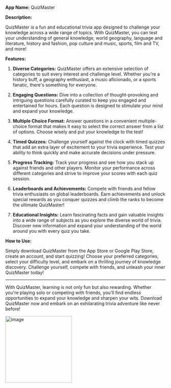 

**App Name:** QuizMaster

**Description:**

QuizMaster is a fun and educational trivia app designed to challenge your knowledge across a wide range of topics. With QuizMaster, you can test your understanding of general knowledge, world geography, language and literature, history and fashion, pop culture and music, sports, film and TV, and more!

**Features:**

1. **Diverse Categories:** QuizMaster offers an extensive selection of categories to suit every interest and challenge level. Whether you're a history buff, a geography enthusiast, a music aficionado, or a sports fanatic, there's something for everyone.

2. **Engaging Questions:** Dive into a collection of thought-provoking and intriguing questions carefully curated to keep you engaged and entertained for hours. Each question is designed to stimulate your mind and expand your knowledge.

3. **Multiple Choice Format:** Answer questions in a convenient multiple-choice format that makes it easy to select the correct answer from a list of options. Choose wisely and put your knowledge to the test!

4. **Timed Quizzes:** Challenge yourself against the clock with timed quizzes that add an extra layer of excitement to your trivia experience. Test your ability to think quickly and make accurate decisions under pressure.

5. **Progress Tracking:** Track your progress and see how you stack up against friends and other players. Monitor your performance across different categories and strive to improve your scores with each quiz session.

6. **Leaderboards and Achievements:** Compete with friends and fellow trivia enthusiasts on global leaderboards. Earn achievements and unlock special rewards as you conquer quizzes and climb the ranks to become the ultimate QuizMaster!

7. **Educational Insights:** Learn fascinating facts and gain valuable insights into a wide range of subjects as you explore the diverse world of trivia. Discover new information and expand your understanding of the world around you with every quiz you take.

**How to Use:**

Simply download QuizMaster from the App Store or Google Play Store, create an account, and start quizzing! Choose your preferred categories, select your difficulty level, and embark on a thrilling journey of knowledge discovery. Challenge yourself, compete with friends, and unleash your inner QuizMaster today!

---

With QuizMaster, learning is not only fun but also rewarding. Whether you're playing solo or competing with friends, you'll find endless opportunities to expand your knowledge and sharpen your wits. Download QuizMaster now and embark on an exhilarating trivia adventure like never before!


<img width="209" alt="image" src="https://github.com/Japesa112/QuizMaster/assets/130290441/5929ba37-d834-4fd6-aeae-c967e98881a6">

